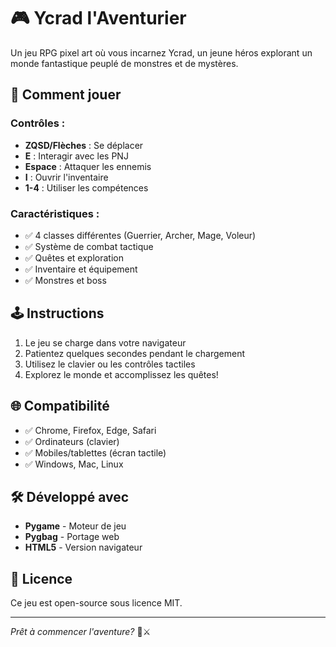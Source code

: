 # 🎮 Ycrad l'Aventurier

Un jeu RPG pixel art où vous incarnez Ycrad, un jeune héros explorant un monde fantastique peuplé de monstres et de mystères.

## 🎯 Comment jouer

### Contrôles :
- **ZQSD/Flèches** : Se déplacer
- **E** : Interagir avec les PNJ
- **Espace** : Attaquer les ennemis
- **I** : Ouvrir l'inventaire
- **1-4** : Utiliser les compétences

### Caractéristiques :
- ✅ 4 classes différentes (Guerrier, Archer, Mage, Voleur)
- ✅ Système de combat tactique
- ✅ Quêtes et exploration
- ✅ Inventaire et équipement
- ✅ Monstres et boss

## 🕹️ Instructions

1. Le jeu se charge dans votre navigateur
2. Patientez quelques secondes pendant le chargement
3. Utilisez le clavier ou les contrôles tactiles
4. Explorez le monde et accomplissez les quêtes!

## 🌐 Compatibilité

- ✅ Chrome, Firefox, Edge, Safari
- ✅ Ordinateurs (clavier)
- ✅ Mobiles/tablettes (écran tactile)
- ✅ Windows, Mac, Linux

## 🛠️ Développé avec

- **Pygame** - Moteur de jeu
- **Pygbag** - Portage web
- **HTML5** - Version navigateur

## 📜 Licence

Ce jeu est open-source sous licence MIT.

---

*Prêt à commencer l'aventure?* 🏰⚔️